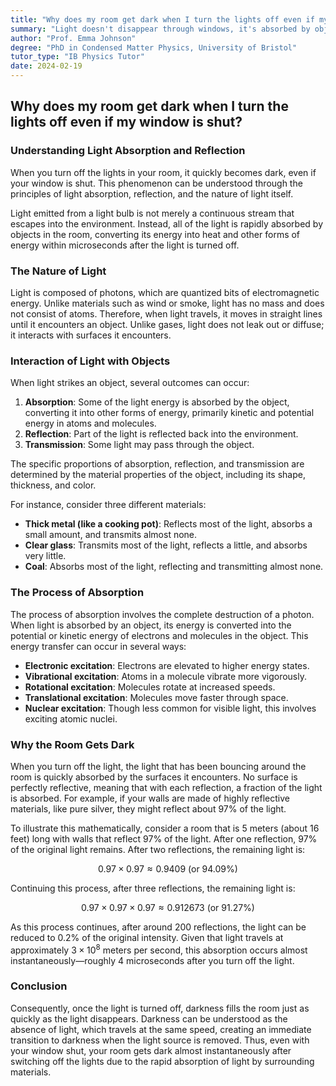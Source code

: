 ```yaml
---
title: "Why does my room get dark when I turn the lights off even if my window is shut?"
summary: "Light doesn't disappear through windows, it's absorbed by objects, converting to heat. Even reflected light is eventually absorbed, making your room dark quickly after turning off the light."
author: "Prof. Emma Johnson"
degree: "PhD in Condensed Matter Physics, University of Bristol"
tutor_type: "IB Physics Tutor"
date: 2024-02-19
---
```


## Why does my room get dark when I turn the lights off even if my window is shut?

### Understanding Light Absorption and Reflection

When you turn off the lights in your room, it quickly becomes dark, even if your window is shut. This phenomenon can be understood through the principles of light absorption, reflection, and the nature of light itself.

Light emitted from a light bulb is not merely a continuous stream that escapes into the environment. Instead, all of the light is rapidly absorbed by objects in the room, converting its energy into heat and other forms of energy within microseconds after the light is turned off. 

### The Nature of Light

Light is composed of photons, which are quantized bits of electromagnetic energy. Unlike materials such as wind or smoke, light has no mass and does not consist of atoms. Therefore, when light travels, it moves in straight lines until it encounters an object. Unlike gases, light does not leak out or diffuse; it interacts with surfaces it encounters.

### Interaction of Light with Objects

When light strikes an object, several outcomes can occur:

1. **Absorption**: Some of the light energy is absorbed by the object, converting it into other forms of energy, primarily kinetic and potential energy in atoms and molecules.
2. **Reflection**: Part of the light is reflected back into the environment.
3. **Transmission**: Some light may pass through the object.

The specific proportions of absorption, reflection, and transmission are determined by the material properties of the object, including its shape, thickness, and color.

For instance, consider three different materials:
- **Thick metal (like a cooking pot)**: Reflects most of the light, absorbs a small amount, and transmits almost none.
- **Clear glass**: Transmits most of the light, reflects a little, and absorbs very little.
- **Coal**: Absorbs most of the light, reflecting and transmitting almost none.

### The Process of Absorption

The process of absorption involves the complete destruction of a photon. When light is absorbed by an object, its energy is converted into the potential or kinetic energy of electrons and molecules in the object. This energy transfer can occur in several ways:
- **Electronic excitation**: Electrons are elevated to higher energy states.
- **Vibrational excitation**: Atoms in a molecule vibrate more vigorously.
- **Rotational excitation**: Molecules rotate at increased speeds.
- **Translational excitation**: Molecules move faster through space.
- **Nuclear excitation**: Though less common for visible light, this involves exciting atomic nuclei.

### Why the Room Gets Dark

When you turn off the light, the light that has been bouncing around the room is quickly absorbed by the surfaces it encounters. No surface is perfectly reflective, meaning that with each reflection, a fraction of the light is absorbed. For example, if your walls are made of highly reflective materials, like pure silver, they might reflect about 97% of the light. 

To illustrate this mathematically, consider a room that is $5$ meters (about $16$ feet) long with walls that reflect $97\%$ of the light. After one reflection, $97\%$ of the original light remains. After two reflections, the remaining light is:

$$
0.97 \times 0.97 \approx 0.9409 \text{ (or } 94.09\% \text{)}
$$

Continuing this process, after three reflections, the remaining light is:

$$
0.97 \times 0.97 \times 0.97 \approx 0.912673 \text{ (or } 91.27\% \text{)}
$$

As this process continues, after around $200$ reflections, the light can be reduced to $0.2\%$ of the original intensity. Given that light travels at approximately $3 \times 10^8$ meters per second, this absorption occurs almost instantaneously—roughly $4$ microseconds after you turn off the light. 

### Conclusion

Consequently, once the light is turned off, darkness fills the room just as quickly as the light disappears. Darkness can be understood as the absence of light, which travels at the same speed, creating an immediate transition to darkness when the light source is removed. Thus, even with your window shut, your room gets dark almost instantaneously after switching off the lights due to the rapid absorption of light by surrounding materials.
    